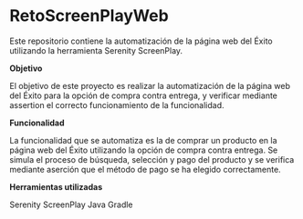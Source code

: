 # RetoScreenPlayWeb
Este repositorio contiene la automatización de la página web del Éxito utilizando la herramienta Serenity ScreenPlay.

**Objetivo**

El objetivo de este proyecto es realizar la automatización de la página web del Éxito para la opción de compra contra entrega, y verificar mediante assertion el correcto funcionamiento de la funcionalidad.

**Funcionalidad**

La funcionalidad que se automatiza es la de comprar un producto en la página web del Éxito utilizando la opción de compra contra entrega. Se simula el proceso de búsqueda, selección y pago del producto y se verifica mediante aserción que el método de pago se ha elegido correctamente.

**Herramientas utilizadas**

Serenity ScreenPlay
Java
Gradle
